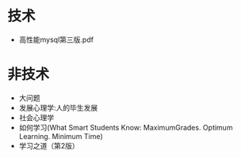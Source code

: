 # 技术
- 高性能mysql第三版.pdf

# 非技术
- 大问题
- 发展心理学:人的毕生发展
- 社会心理学
- 如何学习(What Smart Students Know: MaximumGrades. Optimum Learning. Minimum Time)
- 学习之道（第2版）